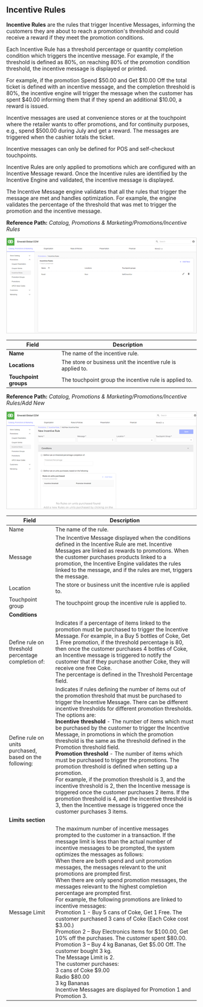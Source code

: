 ## Incentive Rules

**Incentive Rules** are the rules that trigger Incentive Messages, informing the customers they are about to reach a promotion's threshold and could receive a reward if they meet the promotion conditions.

Each Incentive Rule has a threshold percentage or quantity completion condition which triggers the incentive message. For example, if the threshold is defined as 80%, on reaching 80% of the promotion condition threshold, the incentive message is displayed or printed.

For example, if the promotion Spend $50.00 and Get $10.00 Off the total ticket is defined with an incentive message, and the completion threshold is 80%, the incentive engine will trigger the message when the customer has spent $40.00 informing them that if they spend an additional $10.00, a reward is issued.

Incentive messages are used at convenience stores or at the touchpoint where the retailer wants to offer promotions, and for continuity purposes, e.g., spend $500.00 during July and get a reward. The messages are triggered when the cashier totals the ticket.

Incentive messages can only be defined for POS and self-checkout touchpoints.

Incentive Rules are only applied to promotions which are configured with an Incentive Message reward. Once the Incentive rules are identified by the Incentive Engine and validated, the incentive message is displayed.

The Incentive Message engine validates that all the rules that trigger the message are met and handles optimization. For example, the engine validates the percentage of the threshold that was met to trigger the promotion and the incentive message.

**Reference Path:** *Catalog, Promotions & Marketing/Promotions/Incentive Rules*

![Incentive Rules Screen](/Images/IncentiveRulesScreen.png)

|**Field**|**Description**|
|---------|----------|
|**Name**|The name of the incentive rule.|
|**Locations**|The store or business unit the incentive rule is applied to.|
|**Touchpoint groups**|The touchpoint group the incentive rule is applied to.|

**Reference Path:** *Catalog, Promotions & Marketing/Promotions/Incentive Rules/Add New*

![Incentive Rules Form](/Images/IncentiveRulesForm.png)

|**Field**|**Description**|
|---------|----------|
|Name|The name of the rule.|
|Message|The Incentive Message displayed when the conditions defined in the Incentive Rule are met. Incentive Messages are linked as rewards to promotions. When the customer purchases products linked to a promotion, the Incentive Engine validates the rules linked to the message, and if the rules are met, triggers the message.|
|Location|The store or business unit the incentive rule is applied to.|
|Touchpoint group|The touchpoint group the incentive rule is applied to.
|**Conditions**||
|Define rule on threshold percentage completion of:|Indicates if a percentage of items linked to the promotion must be purchased to trigger the Incentive Message. For example, in a Buy 5 bottles of Coke, Get 1 Free promotion, if the threshold percentage is 80, then once the customer purchases 4 bottles of Coke, an Incentive message is triggered to notify the customer that if they purchase another Coke, they will receive one free Coke.<br>The percentage is defined in the Threshold Percentage field.|
|Define rule on units purchased, based on the following:|Indicates if rules defining the number of items out of the promotion threshold that must be purchased to trigger the Incentive Message. There can be different incentive thresholds for different promotion thresholds.<br>The options are:<br>**Incentive threshold** - The number of items which must be purchased by the customer to trigger the Incentive Message, in promotions in which the promotion threshold is the same as the threshold defined in the Promotion threshold field.<br>**Promotion threshold** - The number of items which must be purchased to trigger the promotions. The promotion threshold is defined when setting up a promotion.<br>For example, if the promotion threshold is 3, and the incentive threshold is 2, then the Incentive message is triggered once the customer purchases 2 items. If the promotion threshold is 4, and the incentive threshold is 3, then the Incentive message is triggered once the customer purchases 3 items.|
|**Limits section**||
|Message Limit|The maximum number of incentive messages prompted to the customer in a transaction. If the message limit is less than the actual number of incentive messages to be prompted, the system optimizes the messages as follows:<br>When there are both spend and unit promotion messages, the messages relevant to the unit promotions are prompted first.<br>When there are only spend promotion messages, the messages relevant to the highest completion percentage are prompted first.<br>For example, the following promotions are linked to incentive messages:<br>Promotion 1 - Buy 5 cans of Coke, Get 1 Free. The customer purchased 3 cans of Coke (Each Coke cost $3.00.)<br>Promotion 2 – Buy Electronics items for $100.00, Get 10% off the purchases. The customer spent $80.00.<br>Promotion 3 – Buy 4 kg Bananas, Get $5.00 Off. The customer bought 3 kg.<br>The Message Limit is 2.<br>The customer purchases:<br>3 cans of Coke $9.00<br>Radio             $80.00<br>3 kg Bananas<br>Incentive Messages are displayed for Promotion 1 and Promotion 3.|